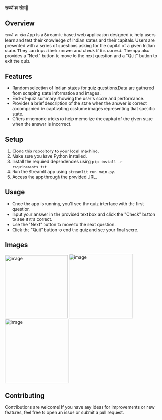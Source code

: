 #### राज्यों का खेल🦚

## Overview
राज्यों का खेल App is a Streamlit-based web application designed to help users learn and test their knowledge of Indian states and their capitals. Users are presented with a series of questions asking for the capital of a given Indian state. They can input their answer and check if it's correct. The app also provides a "Next" button to move to the next question and a "Quit" button to exit the quiz.

## Features
- Random selection of Indian states for quiz questions.Data are gathered from scraping state information and images.
- End-of-quiz summary showing the user's score and performance.
- Provides a brief description of the state when the answer is correct, accompanied by captivating costume images representing that specific state.
- Offers mnemonic tricks to help memorize the capital of the given state when the answer is incorrect.

## Setup
1. Clone this repository to your local machine.
2. Make sure you have Python installed.
3. Install the required dependencies using `pip install -r requirements.txt`.
4. Run the Streamlit app using `streamlit run main.py`.
5. Access the app through the provided URL.

## Usage
- Once the app is running, you'll see the quiz interface with the first question.
- Input your answer in the provided text box and click the "Check" button to see if it's correct.
- Use the "Next" button to move to the next question.
- Click the "Quit" button to end the quiz and see your final score.

## Images
<img width="207" alt="image" src="https://github.com/Div-develops/FlashCardsIndianState/assets/75534560/b9e0735c-ec03-4bfa-8ab7-b47a68d71def">
<img width="211" alt="image" src="https://github.com/Div-develops/FlashCardsIndianState/assets/75534560/2f82145f-57e9-4dcf-b452-83285700f98e">
<img width="211" alt="image" src="https://github.com/Div-develops/FlashCardsIndianState/assets/75534560/6ed19c96-2075-4589-8bc7-cbb056df9f0e">

## Contributing
Contributions are welcome! If you have any ideas for improvements or new features, feel free to open an issue or submit a pull request.

